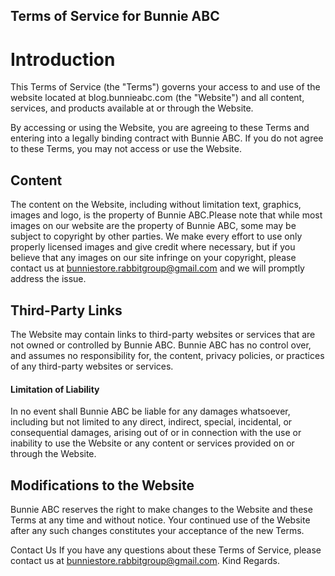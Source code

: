 ## Terms of Service for Bunnie ABC

# Introduction
 This Terms of Service (the "Terms") governs your access to and use of the website located at blog.bunnieabc.com (the "Website") and all content, services, and products available at or through the Website.

By accessing or using the Website, you are agreeing to these Terms and entering into a legally binding contract with Bunnie ABC. If you do not agree to these Terms, you may not access or use the Website.

## Content 
The content on the Website, including without limitation text, graphics, images and logo, is the property of Bunnie ABC.Please note that while most images on our website are the property of Bunnie ABC, some may be subject to copyright by other parties. We make every effort to use only properly licensed images and give credit where necessary, but if you believe that any images on our site infringe on your copyright, please contact us at bunniestore.rabbitgroup@gmail.com and we will promptly address the issue.

## Third-Party Links 
The Website may contain links to third-party websites or services that are not owned or controlled by Bunnie ABC. Bunnie ABC has no control over, and assumes no responsibility for, the content, privacy policies, or practices of any third-party websites or services.

#### Limitation of Liability
 In no event shall Bunnie ABC be liable for any damages whatsoever, including but not limited to any direct, indirect, special, incidental, or consequential damages, arising out of or in connection with the use or inability to use the Website or any content or services provided on or through the Website.

## Modifications to the Website 
Bunnie ABC reserves the right to make changes to the Website and these Terms at any time and without notice. Your continued use of the Website after any such changes constitutes your acceptance of the new Terms.

Contact Us If you have any questions about these Terms of Service, please contact us at <bunniestore.rabbitgroup@gmail.com>. Kind Regards.
